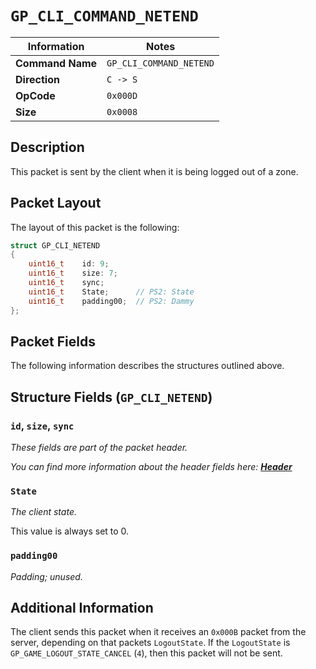 # `GP_CLI_COMMAND_NETEND`

| Information               | Notes |
|---                        |---    |
| **Command Name**          | `GP_CLI_COMMAND_NETEND` |
| **Direction**             | `C -> S` |
| **OpCode**                | `0x000D` |
| **Size**                  | `0x0008` |

## Description

This packet is sent by the client when it is being logged out of a zone.

## Packet Layout

The layout of this packet is the following:

```cpp
struct GP_CLI_NETEND
{
    uint16_t    id: 9;
    uint16_t    size: 7;
    uint16_t    sync;
    uint16_t    State;      // PS2: State
    uint16_t    padding00;  // PS2: Dammy
};
```

## Packet Fields

The following information describes the structures outlined above.

## Structure Fields (`GP_CLI_NETEND`)

### `id`, `size`, `sync`

_These fields are part of the packet header._

_You can find more information about the header fields here: [**Header**](/world/HEADER.md)_

### `State`

_The client state._

This value is always set to 0.

### `padding00`

_Padding; unused._

## Additional Information

The client sends this packet when it receives an `0x000B` packet from the server, depending on that packets `LogoutState`. If the `LogoutState` is `GP_GAME_LOGOUT_STATE_CANCEL` (`4`), then this packet will not be sent.
